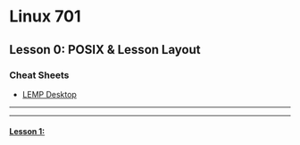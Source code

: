 # Linux 701
## Lesson 0: POSIX & Lesson Layout

### Cheat Sheets

- [LEMP Desktop](https://github.com/inkVerb/vip/blob/master/Cheat-Sheets/LEMP-Desktop.md)

___


___

#### [Lesson 1: ](https://github.com/inkVerb/vip/blob/master/701/Lesson-01.md)

